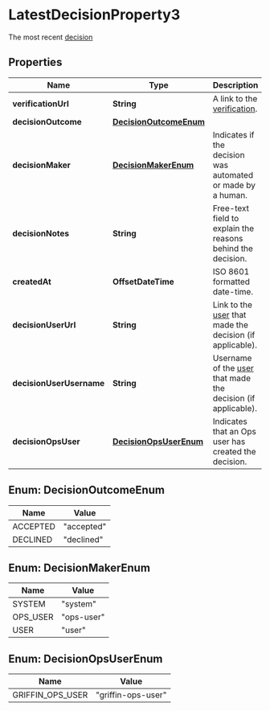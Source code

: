 

# LatestDecisionProperty3

The most recent [decision](http://docs.griffin.com)

## Properties

| Name | Type | Description | Notes |
|------------ | ------------- | ------------- | -------------|
|**verificationUrl** | **String** | A link to the [verification](http://docs.griffin.com). |  |
|**decisionOutcome** | [**DecisionOutcomeEnum**](#DecisionOutcomeEnum) |  |  |
|**decisionMaker** | [**DecisionMakerEnum**](#DecisionMakerEnum) | Indicates if the decision was automated or made by a human. |  |
|**decisionNotes** | **String** | Free-text field to explain the reasons behind the decision. |  |
|**createdAt** | **OffsetDateTime** | ISO 8601 formatted date-time. |  |
|**decisionUserUrl** | **String** | Link to the [user](http://docs.griffin.com) that made the decision (if applicable). |  [optional] |
|**decisionUserUsername** | **String** | Username of the [user](http://docs.griffin.com) that made the decision (if applicable). |  [optional] |
|**decisionOpsUser** | [**DecisionOpsUserEnum**](#DecisionOpsUserEnum) | Indicates that an Ops user has created the decision. |  [optional] |



## Enum: DecisionOutcomeEnum

| Name | Value |
|---- | -----|
| ACCEPTED | &quot;accepted&quot; |
| DECLINED | &quot;declined&quot; |



## Enum: DecisionMakerEnum

| Name | Value |
|---- | -----|
| SYSTEM | &quot;system&quot; |
| OPS_USER | &quot;ops-user&quot; |
| USER | &quot;user&quot; |



## Enum: DecisionOpsUserEnum

| Name | Value |
|---- | -----|
| GRIFFIN_OPS_USER | &quot;griffin-ops-user&quot; |



